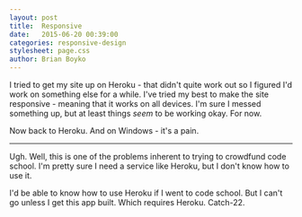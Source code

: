 ```yaml
---
layout: post
title:  Responsive
date:   2015-06-20 00:39:00 
categories: responsive-design
stylesheet: page.css
author: Brian Boyko
---
```


I tried to get my site up on Heroku - that didn't quite work out so I figured I'd work on something else for a while. I've tried my best to make the site responsive - meaning that it works on all devices. I'm sure I messed something up, but at least things *seem* to be working okay.  For now. 

Now back to Heroku. And on Windows - it's a pain.  

---

Ugh.  Well, this is one of the problems inherent to trying to crowdfund code school. I'm pretty sure I need a service like Heroku, but I don't know how to use it. 

I'd be able to know how to use Heroku if I went to code school. But I can't go unless I get this app built. Which requires Heroku. Catch-22.  